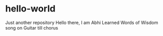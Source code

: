 # hello-world
Just another repository
Hello there, I am Abhi
Learned Words of Wisdom song on Guitar till chorus
